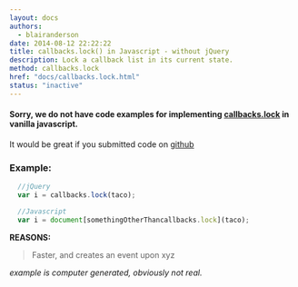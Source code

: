 ```yaml
---
layout: docs
authors:
  - blairanderson
date: 2014-08-12 22:22:22
title: callbacks.lock() in Javascript - without jQuery
description: Lock a callback list in its current state.
method: callbacks.lock
href: "docs/callbacks.lock.html"
status: "inactive"
---
```


#### Sorry, we do not have code examples for implementing [callbacks.lock](http://api.jquery.com/callbacks.lock/) in vanilla javascript.

It would be great if you submitted code on [github](https://github.com/blairanderson/without-jquery/blob/master/docs/callbacks.lock.md)

### Example:

```javascript
  //jQuery
  var i = callbacks.lock(taco);

  //Javascript
  var i = document[somethingOtherThancallbacks.lock](taco);

```

**REASONS:**
> Faster, and creates an event upon xyz

*example is computer generated, obviously not real.*
